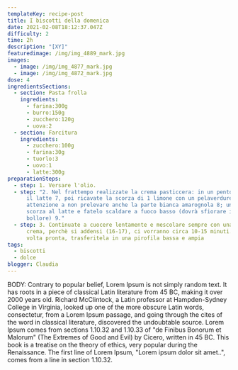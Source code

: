 ```yaml
---
templateKey: recipe-post
title: I biscotti della domenica
date: 2021-02-08T18:12:37.047Z
difficulty: 2
time: 2h
description: "[XY]"
featuredimage: /img/img_4889_mark.jpg
images:
  - image: /img/img_4877_mark.jpg
  - image: /img/img_4872_mark.jpg
dose: 4
ingredientsSections:
  - section: Pasta frolla
    ingredients:
      - farina:300g
      - burro:150g
      - zucchero:120g
      - uova:2
  - section: Farcitura
    ingredients:
      - zucchero:100g
      - farina:30g
      - tuorlo:3
      - uovo:1
      - latte:300g
preparationSteps:
  - step: 1. Versare l'olio.
  - step: "2. Nel frattempo realizzate la crema pasticcera: in un pentolino ponete
      il latte 7, poi ricavate la scorza di 1 limone con un pelaverdure, facendo
      attenzione a non prelevare anche la parte bianca amarognola 8; unite la
      scorza al latte e fatelo scaldare a fuoco basso (dovrà sfiorare il
      bollore) 9."
  - step: 3. Continuate a cuocere lentamente e mescolare sempre con una frusta la
      crema, perchè si addensi (16-17), ci vorranno circa 10-15 minuti. Una
      volta pronta, trasferitela in una pirofila bassa e ampia
tags:
  - biscotti
  - dolce
blogger: Claudia
---
```

BODY: Contrary to popular belief, Lorem Ipsum is not simply random text. It has roots in a piece of classical Latin literature from 45 BC, making it over 2000 years old. Richard McClintock, a Latin professor at Hampden-Sydney College in Virginia, looked up one of the more obscure Latin words, consectetur, from a Lorem Ipsum passage, and going through the cites of the word in classical literature, discovered the undoubtable source. Lorem Ipsum comes from sections 1.10.32 and 1.10.33 of "de Finibus Bonorum et Malorum" (The Extremes of Good and Evil) by Cicero, written in 45 BC. This book is a treatise on the theory of ethics, very popular during the Renaissance. The first line of Lorem Ipsum, "Lorem ipsum dolor sit amet..", comes from a line in section 1.10.32.